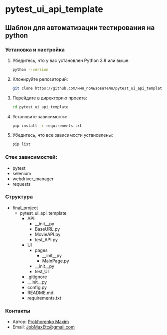 # pytest_ui_api_template

## Шаблон для автоматизации тестирования на python

### Установка и настройка
1. Убедитесь, что у вас установлен Python 3.8 или выше:
   ```bash
   python --version
2. Клонируйте репозиторий:   
   ```bash
   git clone https://github.com/имя_пользователя/pytest_ui_api_template.git
3. Перейдите в директорию проекта:
   ```bash
   cd pytest_ui_api_template
4. Установите зависимости:
   ```bash
   pip install -r requirements.txt
5. Убедитесь, что все зависимости установлены:
   ```bash
   pip list

### Стек зависимостей:
- pytest
- selenium
- webdriver_manager
- requests

### Структура
- final_project
  - pytest_ui_api_template
    - API
      - __init__py
      - BaseURL.py
      - MovieAPI.py
      - test_API.py
    - UI
      - pages
        - __init__py
        - MainPage.py
      - __init__py
      - test_UI
    - .gitignore
    - __init__py
    - config.py
    - README.md
    - requirements.txt

### Контакты
- Автор: [Prokhorenko Maxim]("https://github.com/1stSquad")
- Email: JobMaxEtc@gmail.com